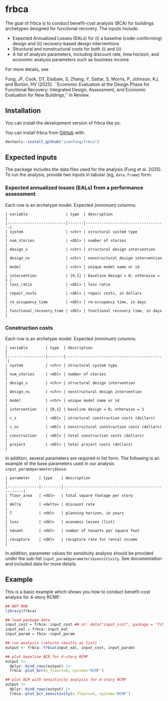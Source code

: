 
<!-- README.md is generated from README.Rmd. Please edit that file -->

# frbca

<!-- badges: start -->

<!-- badges: end -->

The goal of frbca is to conduct benefit-cost analysis (BCA) for
buildings archetypes designed for functional recovery. The inputs
include:

- Expected Annualized Losses (EALs) for (i) a baseline (code-conforming)
  design and (ii) recovery-based design interventions
- Structural and nonstructural costs for both (i) and (ii)
- A list of analysis parameters, including discount rate, time horizon,
  and economic analysis parameters such as business income

For more details, see

Fung, JF, Cook, DT, Elsibaie, S, Zhang, Y, Sattar, S, Morris, P,
Johnson, KJ, and Burton, HV (2025). \`\`Economic Evaluation at the
Design Phase for Functional Recovery: Integrated Design, Assessment, and
Economic Evaluation for New Buildings,’’ In Review.

## Installation

You can install the development version of frbca like so:

You can install frbca from [GitHub](https://github.com) with:

``` r
devtools::install_github("juanfung/frbca")
```

## Expected inputs

The package includes the data files used for the analysis (Fung et
al. 2025). To run the analysis, provide two inputs in tabular (eg,
`data.frame`) form:

### Expected annualized losses (EALs) from a performance assessment

Each row is an archetype model. Expected (minimum) columns:

    | variable                 | type  | description                        |
    |--------------------------|-------|------------------------------------|
    | system                   | <chr> | structural system type             |
    | num_stories              | <dbl> | number of stories                  |
    | design_s                 | <chr> | structural design intervention     |
    | design_ns                | <chr> | nonstructural design intervention  |
    | model                    | <chr> | unique model name or id            |
    | intervention             | {0,1} | baseline design = 0; otherwise = 1 |
    | loss_ratio               | <dbl> | loss ratio                         |
    | repair_costs             | <dbl> | repair costs, in dollars           |
    | re_occupancy_time        | <dbl> | re-occupancy time, in days         |
    | functional_recovery_time | <dbl> | functional recovery time, in days  |

### Construction costs

Each row is an archetype model. Expected (minimum) columns:

    | variable        | type  | description                                |
    |-----------------|-------|--------------------------------------------|
    | system          | <chr> | structural system type                     |
    | num_stories     | <dbl> | number of stories                          |
    | design_s        | <chr> | structural design intervention             |
    | design_ns       | <chr> | nonstructural design intervention          |
    | model           | <chr> | unique model name or id                    |
    | intervention    | {0,1} | baseline design = 0; otherwise = 1         |
    | c_s             | <dbl> | structural construction costs (dollars)    |
    | c_ns            | <dbl> | nonstructural construction costs (dollars) |
    | construction    | <dbl> | total construction costs (dollars)         |
    | project         | <dbl> | total project costs (dollars)              |

In addition, several parameters are required in list form. The following
is an example of the base parameters used in our analysis
`input_param$parameters$base`:

    | parameter    | type    | description                                        |
    |--------------|---------|----------------------------------------------------|
    | floor_area   | <dbl>   | total square footage per story                     |
    | delta        | <delta> | discount rate                                      |
    | T            | <dbl>   | planning horizon, in years                         |
    | loss         | <dbl>   | economic losses (list)                             |
    | tenant       | <dbl>   | number of tenants per square foot                  |
    | recapture    | <dbl>   | recapture rate for rental income                   |

In addition, parameter values for sensitivity analysis should be
provided under the sub-list `input_param$parameters$sensitivity`. See
documentation and included data for more details.

## Example

This is a basic example which shows you how to conduct benefit-cost
analysis for 4-story RCMF:

``` r
## NOT RUN
library(frbca)

## load package data
input_cost = frbca::input_cost ## or: data("input_cost", package = "frbca")
input_eal = frbca::input_eal
input_param = fbca::input_param

## run analysis (returns results as list)
output <- frbca::frbca(input_eal, input_cost, input_param)

## plot baseline BCR for 4-story RCMF
output |>
  dplyr::bind_rows(output) |>
  frbca::plot_bcr(n_floors=4, system='RCMF')

## plot BCR with sensitivity analysis for 4-story RCMF
output |>
  dplyr::bind_rows(output) |>
  frbca::plot_bcr_sensitivity(n_floors=4, system='RCMF')
```

